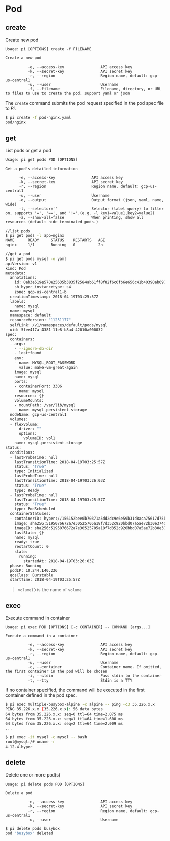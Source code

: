 # Pod

create
------------------------------
Create new pod

    Usage: pi [OPTIONS] create -f FILENAME

    Create a new pod

              -e, --access-key                API access key
              -k, --secret-key                API secret key
              -r, --region                    Region name, default: gcp-us-central1
              -u, --user                      Username
              -f, --filename                  Filename, directory, or URL to files to use to create the pod, support yaml or json

The `create` command submits the pod request specified in the pod spec file to _Pi_.

```sh
$ pi create -f pod-nginx.yaml
pod/nginx
```


get
------------------------------
List pods or get a pod

    Usage: pi get pods POD [OPTIONS]

    Get a pod's detailed information

          -e, --access-key                API access key
          -k, --secret-key                API secret key
          -r, --region                    Region name, default: gcp-us-central1
          -u, --user                      Username
          -o, --output                    Output format (json, yaml, name, wide)
          -l, --selector=''               Selector (label query) to filter on, supports '=', '==', and '!='.(e.g. -l key1=value1,key2=value2)
          -a, --show-all=false            When printing, show all resources (default hide terminated pods.)


```sh
//list pods
$ pi get pods -l app=nginx
NAME      READY     STATUS    RESTARTS   AGE
nginx     1/1       Running   0          2h

//get a pod
$ pi get pods mysql -o yaml
apiVersion: v1
kind: Pod
metadata:
  annotations:
    id: 0ab3e519e570e25635b3835f2584ab61ff8f82f6c6fb6e656c41b40390ab6979
    sh_hyper_instancetype: s4
    zone: gcp-us-central1-b
  creationTimestamp: 2018-04-19T03:25:57Z
  labels:
    name: mysql
  name: mysql
  namespace: default
  resourceVersion: "11251177"
  selfLink: /v1/namespaces/default/pods/mysql
  uid: 5fee417a-4381-11e8-b8a4-42010a000032
spec:
  containers:
  - args:
    - --ignore-db-dir
    - lost+found
    env:
    - name: MYSQL_ROOT_PASSWORD
      value: make-vm-great-again
    image: mysql
    name: mysql
    ports:
    - containerPort: 3306
      name: mysql
    resources: {}
    volumeMounts:
    - mountPath: /var/lib/mysql
      name: mysql-persistent-storage
  nodeName: gcp-us-central1
  volumes:
  - flexVolume:
      driver: ""
      options:
        volumeID: vol1
    name: mysql-persistent-storage
status:
  conditions:
  - lastProbeTime: null
    lastTransitionTime: 2018-04-19T03:25:57Z
    status: "True"
    type: Initialized
  - lastProbeTime: null
    lastTransitionTime: 2018-04-19T03:26:03Z
    status: "True"
    type: Ready
  - lastProbeTime: null
    lastTransitionTime: 2018-04-19T03:25:57Z
    status: "True"
    type: PodScheduled
  containerStatuses:
  - containerID: hyper://156152bee0b70371a5dd2dc9e6e59b31d8aca75617d75b31121522c6266e2805
    image: sha256:5195076672a7e30525705a18f7d352c920bbd07a5ae72b30e374081fe660a011
    imageID: sha256:5195076672a7e30525705a18f7d352c920bbd07a5ae72b30e374081fe660a011
    lastState: {}
    name: mysql
    ready: true
    restartCount: 0
    state:
      running:
        startedAt: 2018-04-19T03:26:03Z
  phase: Running
  podIP: 10.244.140.236
  qosClass: Burstable
  startTime: 2018-04-19T03:25:57Z
```
> `volumeID` is the name of `volume`



exec
------------------------------
Execute command in container

    Usage: pi exec POD [OPTIONS] [-c CONTAINER] -- COMMAND [args...]

    Execute a command in a container

              -e, --access-key                API access key
              -k, --secret-key                API secret key
              -r, --region                    Region name, default: gcp-us-central1
              -u, --user                      Username
              -c, --container                 Container name. If omitted, the first container in the pod will be chosen
              -i, --stdin                     Pass stdin to the container
              -t, --tty                       Stdin is a TTY

If no container specified, the command will be executed in the first container defined in the pod spec.

```sh
$ pi exec multiple-busybox-alpine -c alpine -- ping -c3 35.226.x.x
PING 35.226.x.x (35.226.x.x): 56 data bytes
64 bytes from 35.226.x.x: seq=0 ttl=64 time=2.075 ms
64 bytes from 35.226.x.x: seq=1 ttl=64 time=1.600 ms
64 bytes from 35.226.x.x: seq=2 ttl=64 time=2.009 ms
...

$ pi exec -it mysql -c mysql -- bash
root@mysql:/# uname -r
4.12.4-hyper
```


delete
------------------------------
Delete one or more pod(s)

    Usage: pi delete pods POD [OPTIONS]

    Delete a pod

              -e, --access-key                API access key
              -k, --secret-key                API secret key
              -r, --region                    Region name, default: gcp-us-central1
              -u, --user                      Username

```sh
$ pi delete pods busybox
pod "busybox" deleted
```
